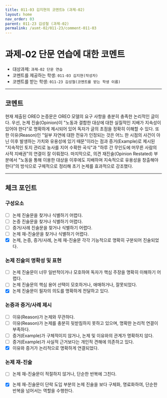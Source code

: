 ```yaml
---
title: 011-03 김지현의 코멘트b (과제-02) 
layout: home
nav_order: 03
parent: 011-23 김성철 (과제-02)
permalink: /asmt-02/011-23/comment-011-03
---
```


# 과제-02 단문 연습에 대한 코멘트

- 대상과제: `과제-02 단문 연습`
- 코멘트를 제공하는 학생: `011-03 김지현(작성자)` 
- 코멘트를 받는 학생: `011-23 김성철(코멘트를 받는 학생 이름)` 

---

## 코멘트

현재 제출된 OREO 논증문은 OREO 모델의 요구 사항을 충분히 충족한 논리적인 글이다. 우선, 논제 진술(Opinion)이 "노동과 결합한 대상에 대한 실질적인 지배가 지속성이 있어야 한다"로 명확하게 제시되어 있어 독자가 글의 초점을 정확히 이해할 수 있다. 또한 이유(Reason)인 "일부 자연에 대한 전유가 인정되는 것은 어느 한 시점의 사건이 아닌 이후 발생하는 가치와 유용성에 있기 때문"이라는 점과 증거(Example)로 제시된 "지속적인 토지 관리로 농사를 지어 수확한 곡식"과 "하루 간 무인도에 머무른 사람의 사적 지배권"의 연결이 잘 이뤄졌다. 마지막으로, 의견 재진술(Opinion Restated) 부분에서 "노동을 통해 이용한 대상을 이후에도 지배하며 지속적으로 유용성을 창출해야 한다"의 방식으로 구체적으로 정리해 초기 논제를 효과적으로 강조했다. 

---

## 체크 포인트

### **구성요소**
- [ ] 논제 진술문을 찾거나 식별하기 어렵다.
- [ ] 논증 진술문을 찾거나 식별하기 어렵다.
- [ ] 증거/사례 진술문을 찾거나 식별하기 어렵다.
- [ ] 논제 재-진술문을 찾거나 식별하기 어렵다.
- [x] 논제, 논증, 증거/사례, 논제 재-진술문 각각 기능적으로 명확히 구분되어 진술되었다.

### **논제 진술의 명확성 및 표현**  
- [ ] 논제 진술문이 너무 일반적이거나 모호하여 독자가 핵심 주장을 명확히 이해하기 어렵다.  
- [ ] 논제 진술문의 핵심 용어 선택이 모호하거나, 애매하거나, 잘못되었다.  
- [x] 논제 진술문이 필자의 의도를 명확하게 전달하고 있다.  

### **논증과 증거/사례 제시**  
- [ ] 이유(Reason)가 논제와 무관하다.
- [ ] 이유(Reason)가 논제를 충분히 뒷받침하지 못하고 있으며, 명확한 논리적 연결이 부족하다.  
- [ ] 증거(Example)가 구체적이지 않거나, 논제 및 이유와의 관계가 명확하지 않다. 
- [ ] 증거(Example)가 사실적 근거보다는 개인적 견해에 의존하고 있다.  
- [x] 이유와 증거가 논리적으로 명확하게 연결되었다.  

### **논제 재-진술**  
- [ ] 논제 재-진술문이 적절하지 않거나, 단순한 반복에 그친다.   
- [x] 논제 재-진술문이 단락 도입 부분의 논제 진술을 보다 구체화, 명료화하여, 단순한 반복을 넘어서는 역할을 수행한다.  

